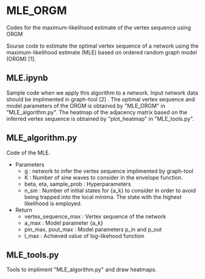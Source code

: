 # MLE_ORGM
Codes for the maximum-likelihood estimate of the vertex sequence using ORGM

Sourse code to estimate the optimal vertex sequence of a network using the maximum-likelihood estimate (MLE) based on ordered random graph model (ORGM) [1].

## MLE.ipynb

Sample code when we apply this algorithm to a network.
Input network data should be implimented in graph-tool [2] .
The optimal vertex sequence and model parameters of the ORGM is obtained by "MLE_ORGM" in "MLE_algorithm.py".
The heatmap of the adjacency matrix based on the inferred vertex sequence is obtained by "plot_heatmap" in "MLE_tools.py".


## MLE_algorithm.py

Code of the MLE.

- Parameters
  - g : network to infer the vertex sequence implimented by graph-tool
  - K : Number of sine waves to consider in the envelope function.
  - beta, eta, sample_prob : Hyperparameters
  - n_sm : Number of initial states for {a_k} to consider in order to avoid being trapped into the local minima. The state with the highest likelihood is employed.
- Return
  - vertex_sequence_max : Vertex sequence of the network
  - a_max : Model parameter {a_k}
  - pin_max, pout_max : Model parameters p_in and p_out
  - l_max : Achieved value of log-likehood function

## MLE_tools.py

Tools to impliment "MLE_algorithm.py" and draw heatmaps.

